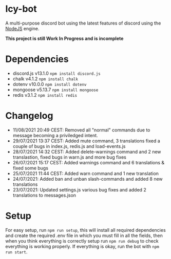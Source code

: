 # Icy-bot
A multi-purpose discord bot using the latest features of discord using the [NodeJS](https://nodejs.org/) engine.

**This project is still Work In Progress and is incomplete**

# Dependencies

- discord.js v13.1.0 `npm install discord.js`
- chalk v4.1.2 `npm install chalk`
- dotenv v10.0.0 `npm install dotenv`
- mongoose v5.13.7 `npm install mongoose`
- redis v3.1.2 `npm install redis`


# Changelog
- 11/08/2021 20:49 CEST: Removed all "normal" commands due to message becoming a priviledged intent.
- 29/07/2021 13:37 CEST: Added mute command, 3 translations fixed a couple of bugs in index.js, redis.js and load-events.js
- 28/07/2021 14:32 CEST: Added delete-warnings command and 2 new translastion, fixed bugs in warn.js and more bug fixes
- 26/07/2021 15:17 CEST: Added warnings command and 6 translations & fixed some bugs
- 25/07/2021 11:44 CEST: Added warn command and 1 new translation
- 24/07/2021: Added ban and unban slash-commands and added 8 new translations
- 23/07/2021: Updated settings.js various bug fixes and added 2 translations to messages.json

# Setup 
For easy setup, run `npm run setup`, this will install all required dependencies and create the required .env file in which you must fill in all the fields, then when you think everything is correctly setup run `npm run debug` to check everything is working properly. If everything is okay, run the bot with `npm run start`.


